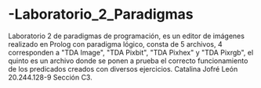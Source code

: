 # -Laboratorio_2_Paradigmas
Laboratorio 2 de paradigmas de programación, es un editor de imágenes realizado en Prolog con paradigma lógico, consta de 5 archivos, 4 corresponden a "TDA Image", "TDA Pixbit", "TDA Pixhex" y "TDA Pixrgb", el quinto es un archivo donde se ponen a prueba el correcto funcionamiento de los predicados creados con diversos ejercicios. Catalina Jofré León 20.244.128-9 Sección C3.
